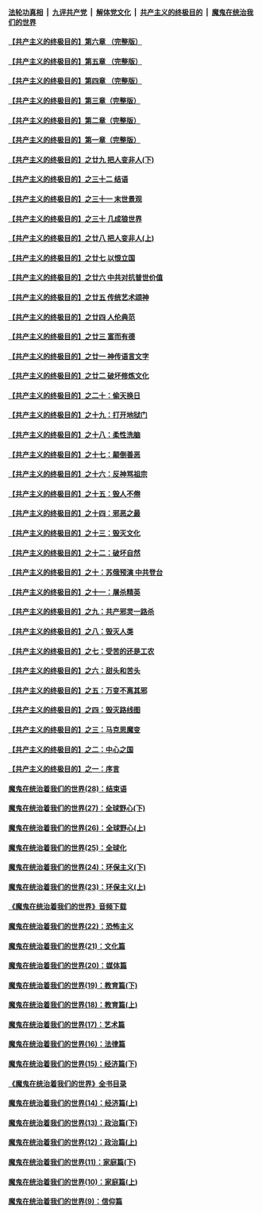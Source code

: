 ####  [法轮功真相](../../../../basic/blob/master/README.md?t=05202301) &nbsp;|&nbsp; [九评共产党](../../../../9ping.md/blob/master/README.md?t=05202301) &nbsp;|&nbsp; [解体党文化](../../../../jtdwh.md/blob/master/README.md?t=05202301)  &nbsp;|&nbsp; [共产主义的终极目的](../../../../gczydzjmd.md/blob/master/README.md?t=05202301) &nbsp;|&nbsp; [魔鬼在统治我们的世界](../../../../mgztzwmdsj.md/blob/master/README.md?t=05202301) 

#### [【共产主义的终极目的】第六章 （完整版）](../pages/nsc422/n11428913.md?t=05202301) 

#### [【共产主义的终极目的】第五章 （完整版）](../pages/nsc422/n11428912.md?t=05202301) 

#### [【共产主义的终极目的】第四章 （完整版）](../pages/nsc422/n11428907.md?t=05202301) 

#### [【共产主义的终极目的】第三章（完整版）](../pages/nsc422/n11428848.md?t=05202301) 

#### [【共产主义的终极目的】第二章（完整版）](../pages/nsc422/n11428831.md?t=05202301) 

#### [【共产主义的终极目的】第一章（完整版）](../pages/nsc422/n11417651.md?t=05202301) 

#### [【共产主义的终极目的】之廿九 把人变非人(下)](../pages/nsc422/n11344140.md?t=05202301) 

#### [【共产主义的终极目的】之三十二 结语](../pages/nsc422/n11360535.md?t=05202301) 

#### [【共产主义的终极目的】之三十一 末世景观](../pages/nsc422/n11351129.md?t=05202301) 

#### [【共产主义的终极目的】之三十 几成狼世界](../pages/nsc422/n11348280.md?t=05202301) 

#### [【共产主义的终极目的】之廿八 把人变非人(上)](../pages/nsc422/n11340492.md?t=05202301) 

#### [【共产主义的终极目的】之廿七 以恨立国](../pages/nsc422/n11336944.md?t=05202301) 

#### [【共产主义的终极目的】之廿六 中共对抗普世价值](../pages/nsc422/n11324785.md?t=05202301) 

#### [【共产主义的终极目的】之廿五 传统艺术颂神](../pages/nsc422/n11296396.md?t=05202301) 

#### [【共产主义的终极目的】之廿四 人伦典范](../pages/nsc422/n11296397.md?t=05202301) 

#### [【共产主义的终极目的】之廿三 富而有德](../pages/nsc422/n11283598.md?t=05202301) 

#### [【共产主义的终极目的】之廿一 神传语言文字](../pages/nsc422/n11263265.md?t=05202301) 

#### [【共产主义的终极目的】之廿二 破坏修炼文化](../pages/nsc422/n11245728.md?t=05202301) 

#### [【共产主义的终极目的】之二十：偷天换日](../pages/nsc422/n11238846.md?t=05202301) 

#### [【共产主义的终极目的】之十九：打开地狱门](../pages/nsc422/n11206376.md?t=05202301) 

#### [【共产主义的终极目的】之十八：柔性洗脑](../pages/nsc422/n11199994.md?t=05202301) 

#### [【共产主义的终极目的】之十七：颠倒善恶](../pages/nsc422/n11179782.md?t=05202301) 

#### [【共产主义的终极目的】之十六：反神骂祖宗](../pages/nsc422/n11166798.md?t=05202301) 

#### [【共产主义的终极目的】之十五：毁人不倦](../pages/nsc422/n11166792.md?t=05202301) 

#### [【共产主义的终极目的】之十四：邪恶之最](../pages/nsc422/n11150249.md?t=05202301) 

#### [【共产主义的终极目的】之十三：毁灭文化](../pages/nsc422/n11135227.md?t=05202301) 

#### [【共产主义的终极目的】之十二：破坏自然](../pages/nsc422/n11135214.md?t=05202301) 

#### [【共产主义的终极目的】之十：苏俄预演 中共登台](../pages/nsc422/n11118424.md?t=05202301) 

#### [【共产主义的终极目的】之十一：屠杀精英](../pages/nsc422/n11118442.md?t=05202301) 

#### [【共产主义的终极目的】之九：共产邪灵一路杀](../pages/nsc422/n11114139.md?t=05202301) 

#### [【共产主义的终极目的】之八：毁灭人类](../pages/nsc422/n11108503.md?t=05202301) 

#### [【共产主义的终极目的】之七：受苦的还是工农](../pages/nsc422/n11101809.md?t=05202301) 

#### [【共产主义的终极目的】之六：甜头和苦头](../pages/nsc422/n11096971.md?t=05202301) 

#### [【共产主义的终极目的】之五：万变不离其邪](../pages/nsc422/n11091285.md?t=05202301) 

#### [【共产主义的终极目的】之四：毁灭路线图](../pages/nsc422/n11086284.md?t=05202301) 

#### [【共产主义的终极目的】之三：马克思魔变](../pages/nsc422/n11061941.md?t=05202301) 

#### [【共产主义的终极目的】之二：中心之国](../pages/nsc422/n11047728.md?t=05202301) 

#### [【共产主义的终极目的】之一：序言](../pages/nsc422/n11086077.md?t=05202301) 

#### [魔鬼在统治着我们的世界(28)：结束语](../pages/nsc422/n10936246.md?t=05202301) 

#### [魔鬼在统治着我们的世界(27)：全球野心(下)](../pages/nsc422/n10928319.md?t=05202301) 

#### [魔鬼在统治着我们的世界(26)：全球野心(上)](../pages/nsc422/n10900318.md?t=05202301) 

#### [魔鬼在统治着我们的世界(25)：全球化](../pages/nsc422/n10788205.md?t=05202301) 

#### [魔鬼在统治着我们的世界(24)：环保主义(下)](../pages/nsc422/n10695307.md?t=05202301) 

#### [魔鬼在统治着我们的世界(23)：环保主义(上)](../pages/nsc422/n10688613.md?t=05202301) 

#### [《魔鬼在统治着我们的世界》音频下载](../pages/nsc422/n10635553.md?t=05202301) 

#### [魔鬼在统治着我们的世界(22)：恐怖主义](../pages/nsc422/n10614727.md?t=05202301) 

#### [魔鬼在统治着我们的世界(21)：文化篇](../pages/nsc422/n10597706.md?t=05202301) 

#### [魔鬼在统治着我们的世界(20)：媒体篇](../pages/nsc422/n10586579.md?t=05202301) 

#### [魔鬼在统治着我们的世界(19)：教育篇(下)](../pages/nsc422/n10564808.md?t=05202301) 

#### [魔鬼在统治着我们的世界(18)：教育篇(上)](../pages/nsc422/n10526970.md?t=05202301) 

#### [魔鬼在统治着我们的世界(17)：艺术篇](../pages/nsc422/n10499093.md?t=05202301) 

#### [魔鬼在统治着我们的世界(16)：法律篇](../pages/nsc422/n10485969.md?t=05202301) 

#### [魔鬼在统治着我们的世界(15)：经济篇(下)](../pages/nsc422/n10469975.md?t=05202301) 

#### [《魔鬼在统治着我们的世界》全书目录](../pages/nsc422/n10464261.md?t=05202301) 

#### [魔鬼在统治着我们的世界(14)：经济篇(上)](../pages/nsc422/n10457370.md?t=05202301) 

#### [魔鬼在统治着我们的世界(13)：政治篇(下)](../pages/nsc422/n10448270.md?t=05202301) 

#### [魔鬼在统治着我们的世界(12)：政治篇(上)](../pages/nsc422/n10444576.md?t=05202301) 

#### [魔鬼在统治着我们的世界(11)：家庭篇(下)](../pages/nsc422/n10440961.md?t=05202301) 

#### [魔鬼在统治着我们的世界(10)：家庭篇(上)](../pages/nsc422/n10435448.md?t=05202301) 

#### [魔鬼在统治着我们的世界(9)：信仰篇](../pages/nsc422/n10432159.md?t=05202301) 

